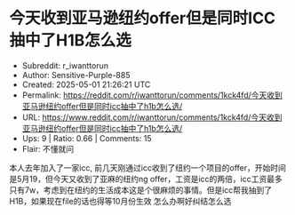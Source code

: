# 今天收到亚马逊纽约offer但是同时ICC抽中了H1B怎么选

- Subreddit: r_iwanttorun
- Author: Sensitive-Purple-885
- Created: 2025-05-01 21:26:21 UTC
- Permalink: https://reddit.com/r/iwanttorun/comments/1kck4fd/今天收到亚马逊纽约offer但是同时icc抽中了h1b怎么选/
- URL: https://www.reddit.com/r/iwanttorun/comments/1kck4fd/今天收到亚马逊纽约offer但是同时icc抽中了h1b怎么选/
- Ups: 9 | Ratio: 0.66 | Comments: 15
- Flair: 不懂就问


本人去年加入了一家icc,
前几天刚通过icc收到了纽约一个项目的offer，开始时间是5月19，但今天又收到了亚麻的纽约ng
offer，工资是icc的两倍，icc工资最多只有7w，考虑到在纽约的生活成本这是个很麻烦的事情。但是icc帮我抽到了H1B，如果现在file的话也得等10月份生效
怎么办啊好纠结怎么选

